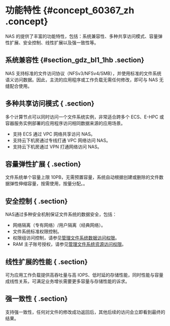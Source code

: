 # 功能特性 {#concept_60367_zh .concept}

NAS 的提供了丰富的功能特性，包括：系统兼容性、多种共享访问模式、容量弹性扩展、安全控制、线性扩展以及强一致性等。

## 系统兼容性 {#section_gdz_bl1_1hb .section}

NAS 支持标准的文件访问协议（NFSv3/NFSv4/SMB），并使用标准的文件系统语义访问数据。因此，主流的应用程序或工作负载无需任何修改，即可与 NAS 无缝配合使用。

## 多种共享访问模式 { .section}

多个计算节点可以同时访问一个文件系统实例，非常适合跨多个 ECS、E-HPC 或容器服务实例部署的应用程序访问相同数据来源的应用场景。

-   支持 ECS 通过 VPC 网络共享访问 NAS。
-   支持云下机房通过专线打通 VPC 网络访问 NAS。
-   支持云下机房通过 VPN 打通网络访问 NAS。

## 容量弹性扩展 { .section}

文件系统单个容量上限 10PB，无需预置容量，系统自动根据创建或删除的文件数据弹性伸缩容量，按需使用，按量分配。。

## 安全控制 { .section}

NAS通过多种安全机制保证文件系统的数据安全，包括：

-   网络隔离（专有网络）/用户隔离（经典网络）。
-   文件系统标准权限控制。
-   权限组访问控制，请参见[管理文件系统数据访问权限](../../../../../intl.zh-CN/使用指南/管理文件系统数据访问权限.md#)。
-   RAM 主子账号授权，请参见[管理文件系统资源访问权限](../../../../../intl.zh-CN/使用指南/管理文件系统资源访问权限.md#)。

## 线性扩展的性能 { .section}

可为应用工作负载提供高吞吐量与高 IOPS、低时延的存储性能，同时性能与容量成线性关系，可满足业务增长需要更多容量与存储性能的诉求。

## 强一致性 { .section}

支持强一致性，任何对文件的修改成功返回后，其他后续的访问会立即看到最终的结果。

